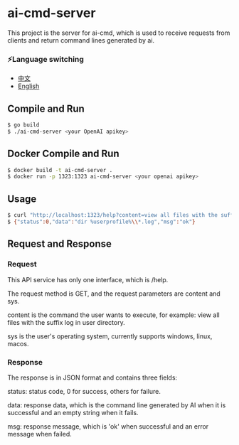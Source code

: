 # ai-cmd-server

This project is the server for ai-cmd, which is used to receive requests from clients and return command lines generated by ai.

### ⚡️Language switching

- [中文](./readme.md)
- [English](./readme_en.md)

## Compile and Run
```bash
$ go build
$ ./ai-cmd-server <your OpenAI apikey>
```


## Docker Compile and Run
```bash
$ docker build -t ai-cmd-server .
$ docker run -p 1323:1323 ai-cmd-server <your openai apikey>
```

## Usage
```bash
$ curl "http://localhost:1323/help?content=view all files with the suffix log in user directory&sys=windows"
$ {"status":0,"data":"dir %userprofile%\\*.log","msg":"ok"}
```

## Request and Response
### Request
This API service has only one interface, which is /help.

The request method is GET, and the request parameters are content and sys.

content is the command the user wants to execute, for example: view all files with the suffix log in user directory.

sys is the user's operating system, currently supports windows, linux, macos.

### Response
The response is in JSON format and contains three fields:

status: status code, 0 for success, others for failure.

data: response data, which is the command line generated by AI when it is successful and an empty string when it fails.

msg: response message, which is 'ok' when successful and an error message when failed.